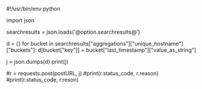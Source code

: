 #!/usr/bin/env python

import json

searchresults = json.loads('@option.searchresults@')

d = {}
for bucket in searchresults["aggregations"]["unique_hostname"]["buckets"]:
    d[bucket["key"]] = bucket["last_timestamp"]["value_as_string"]

j = json.dumps(d)
print(j)

#r = requests.post(postURL, j) #print(r.status_code, r.reason)
#print(r.status_code, r.reson)
